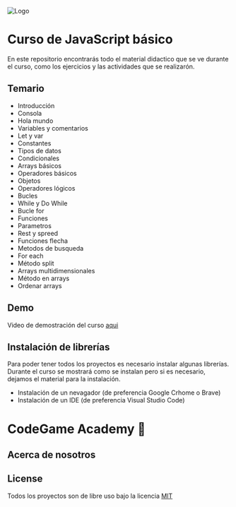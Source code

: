 ![Logo](https://dev-to-uploads.s3.amazonaws.com/uploads/articles/th5xamgrr6se0x5ro4g6.png)


# Curso de JavaScript básico

En este repositorio encontrarás todo el material didactico que se ve durante el curso, como los ejercicios y las actividades que se realizarón.


## Temario

- Introducción
- Consola
- Hola mundo
- Variables y comentarios
- Let y var
- Constantes
- Tipos de datos
- Condicionales
- Arrays básicos
- Operadores básicos
- Objetos
- Operadores lógicos
- Bucles
- While y Do While
- Bucle for
- Funciones
- Parametros
- Rest y spreed
- Funciones flecha
- Metodos de busqueda
- For each
- Método split
- Arrays multidimensionales
- Método en arrays
- Ordenar arrays


## Demo

Video de demostración del curso [aqui]("#" "Heading link")


## Instalación de librerías

Para poder tener todos los proyectos es necesario instalar algunas librerías. Durante el curso se mostrará como se instalan pero si es necesario, dejamos el material para la instalación.

- Instalación de un nevagador (de preferencia Google Crhome o Brave)
- Instalación de un IDE (de preferencia Visual Studio Code)
    
# CodeGame Academy 👋


## Acerca de nosotros



## License

Todos los proyectos son de libre uso bajo la licencia 
[MIT](https://choosealicense.com/licenses/mit/)

